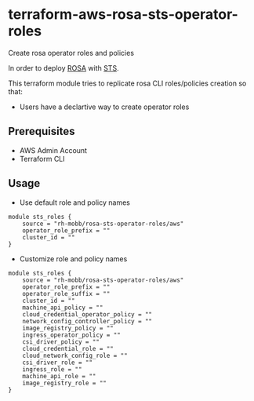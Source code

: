 # terraform-aws-rosa-sts-operator-roles

Create rosa operator roles and policies

In order to deploy [ROSA](https://docs.openshift.com/rosa/welcome/index.html) with [STS](https://docs.openshift.com/rosa/rosa_planning/rosa-sts-aws-prereqs.html). 

This terraform module tries to replicate rosa CLI roles/policies creation so that:

* Users have a declartive way to create operator roles

## Prerequisites

* AWS Admin Account
* Terraform CLI

## Usage

* Use default role and policy names

```
module sts_roles {
    source = "rh-mobb/rosa-sts-operator-roles/aws"
    operator_role_prefix = ""
    cluster_id = ""
}
```

* Customize role and policy names

```
module sts_roles {
    source = "rh-mobb/rosa-sts-operator-roles/aws"
    operator_role_prefix = ""
    operator_role_suffix = ""
    cluster_id = ""
    machine_api_policy = ""
    cloud_credential_operator_policy = ""
    network_config_controller_policy = ""
    image_registry_policy = ""
    ingress_operator_policy = ""
    csi_driver_policy = ""
    cloud_credential_role = ""
    cloud_network_config_role = ""
    csi_driver_role = ""
    ingress_role = ""
    machine_api_role = ""
    image_registry_role = ""
}
```